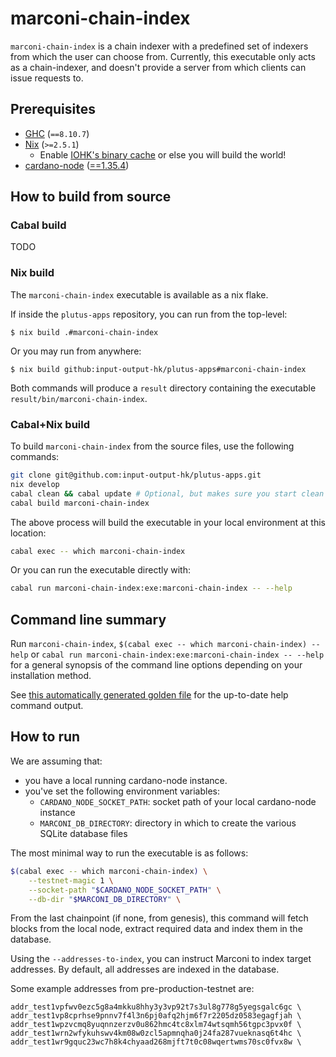 # marconi-chain-index

`marconi-chain-index` is a chain indexer with a predefined set of indexers from which the user can choose from.
Currently, this executable only acts as a chain-indexer, and doesn't provide a server from which clients can issue requests to.

## Prerequisites

* [GHC](https://www.haskell.org/downloads/) (`==8.10.7`)
* [Nix](https://nixos.org/download.html) (`>=2.5.1`)
  * Enable [IOHK's binary cache](https://iohk.zendesk.com/hc/en-us/articles/900000673963-Installing-Nix-on-Linux-distribution-and-setting-up-IOHK-binaries) or else you will build the world!
* [cardano-node](https://github.com/input-output-hk/cardano-node) ([==1.35.4](https://github.com/input-output-hk/cardano-node/releases/tag/1.35.4))

## How to build from source

### Cabal build

TODO

### Nix build

The `marconi-chain-index` executable is available as a nix flake.

If inside the `plutus-apps` repository, you can run from the top-level:

```
$ nix build .#marconi-chain-index
```

Or you may run from anywhere:

```
$ nix build github:input-output-hk/plutus-apps#marconi-chain-index
```

Both commands will produce a `result` directory containing the executable
`result/bin/marconi-chain-index`.

### Cabal+Nix build

To build `marconi-chain-index` from the source files, use the following commands:

```sh
git clone git@github.com:input-output-hk/plutus-apps.git
nix develop
cabal clean && cabal update # Optional, but makes sure you start clean
cabal build marconi-chain-index
```

The above process will build the executable in your local environment at this location:

```sh
cabal exec -- which marconi-chain-index
```

Or you can run the executable directly with:

```sh
cabal run marconi-chain-index:exe:marconi-chain-index -- --help
```

## Command line summary

Run `marconi-chain-index`, `$(cabal exec -- which marconi-chain-index) --help` or `cabal run marconi-chain-index:exe:marconi-chain-index -- --help` for a general synopsis of the command line options depending on your installation method.

See [this automatically generated golden file](./test/Spec/Golden/Cli/marconi-chain-index___help.help) for the up-to-date help command output.

## How to run

We are assuming that:

* you have a local running cardano-node instance.
* you've set the following environment variables:
  * `CARDANO_NODE_SOCKET_PATH`: socket path of your local cardano-node instance
  * `MARCONI_DB_DIRECTORY`: directory in which to create the various SQLite database files

The most minimal way to run the executable is as follows:

```sh
$(cabal exec -- which marconi-chain-index) \
    --testnet-magic 1 \
    --socket-path "$CARDANO_NODE_SOCKET_PATH" \
    --db-dir "$MARCONI_DB_DIRECTORY" \
```

From the last chainpoint (if none, from genesis), this command will fetch blocks from the local node, extract required data and index them in the database.

Using the `--addresses-to-index`, you can instruct Marconi to index target addresses.
By default, all addresses are indexed in the database.

Some example addresses from pre-production-testnet are:

```
addr_test1vpfwv0ezc5g8a4mkku8hhy3y3vp92t7s3ul8g778g5yegsgalc6gc \
addr_test1vp8cprhse9pnnv7f4l3n6pj0afq2hjm6f7r2205dz0583egagfjah \
addr_test1wpzvcmq8yuqnnzerzv0u862hmc4tc8xlm74wtsqmh56tgpc3pvx0f \
addr_test1wrn2wfykuhswv4km08w0zcl5apmnqha0j24fa287vueknasq6t4hc \
addr_test1wr9gquc23wc7h8k4chyaad268mjft7t0c08wqertwms70sc0fvx8w \
```
